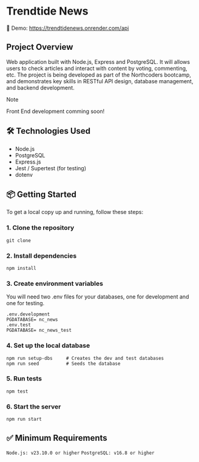 # Trendtide News

🔗 Demo: https://trendtidenews.onrender.com/api

## Project Overview

Web application built with Node.js, Express and PostgreSQL. It will allows users to check articles and interact with content by voting, commenting, etc. The project is being developed as part of the Northcoders bootcamp, and demonstrates key skills in RESTful API design, database management, and backend development.

> [!NOTE]
> Front End development comming soon!

## 🛠️ Technologies Used

- Node.js
- PostgreSQL
- Express.js
- Jest / Supertest (for testing)
- dotenv


## 📦 Getting Started

To get a local copy up and running, follow these steps:
### 1. Clone the repository
```
git clone
```

### 2. Install dependencies
```
npm install
```

### 3. Create environment variables
You will need two .env files for your databases, one for development and one for testing.
```
.env.development
PGDATABASE= nc_news
.env.test
PGDATABASE= nc_news_test
```

### 4. Set up the local database
```
npm run setup-dbs     # Creates the dev and test databases
npm run seed          # Seeds the database
```
### 5. Run tests
```
npm test
```

###  6.  Start the server
```
npm run start
```

## ✅ Minimum Requirements
`Node.js: v23.10.0 or higher`
`PostgreSQL: v16.8 or higher`

